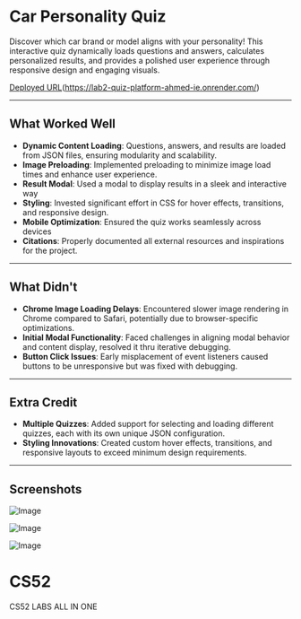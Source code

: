 
# Car Personality Quiz

Discover which car brand or model aligns with your personality! This interactive quiz dynamically loads questions and answers, calculates personalized results, and provides a polished user experience through responsive design and engaging visuals.

[Deployed URL]([https://lab2-quiz-platform-ahmed-ie.onrender.com/)(https://lab2-quiz-platform-ahmed-ie.onrender.com/)

---

## What Worked Well

- **Dynamic Content Loading**: Questions, answers, and results are loaded from JSON files, ensuring modularity and scalability.
- **Image Preloading**: Implemented preloading to minimize image load times and enhance user experience.
- **Result Modal**: Used a modal to display results in a sleek and interactive way
- **Styling**: Invested significant effort in CSS for hover effects, transitions, and responsive design.
- **Mobile Optimization**: Ensured the quiz works seamlessly across devices
- **Citations**: Properly documented all external resources and inspirations for the project.

---

## What Didn't

- **Chrome Image Loading Delays**: Encountered slower image rendering in Chrome compared to Safari, potentially due to browser-specific optimizations.
- **Initial Modal Functionality**: Faced challenges in aligning modal behavior and content display, resolved it thru iterative debugging.
- **Button Click Issues**: Early misplacement of event listeners caused buttons to be unresponsive but was fixed with debugging.

---

## Extra Credit

- **Multiple Quizzes**: Added support for selecting and loading different quizzes, each with its own unique JSON configuration.
- **Styling Innovations**: Created custom hover effects, transitions, and responsive layouts to exceed minimum design requirements.

---

## Screenshots


![Image](https://github.com/user-attachments/assets/0e268336-ad13-4846-9c25-6d0114b33b1c)

![Image](https://github.com/user-attachments/assets/381e6391-7e52-4a32-824e-07970029f03f)

![Image](https://github.com/user-attachments/assets/e68f02cd-ab10-4230-aa2b-3f588aa2c66c)


# CS52
CS52 LABS ALL IN ONE
